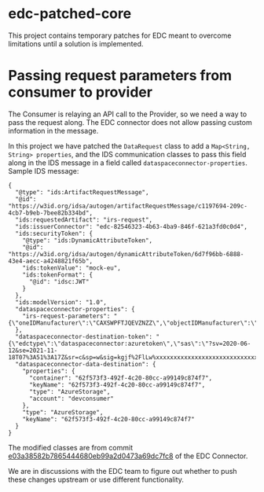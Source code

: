 # edc-patched-core

This project contains temporary patches for EDC meant to overcome limitations until a solution is implemented.

# Passing request parameters from consumer to provider

The Consumer is relaying an API call to the Provider, so we need a way to pass the request along.
The EDC connector does not allow passing custom information in the message.

In this project we have patched the `DataRequest` class to add a
`Map<String, String> properties`, and the IDS communication classes
to pass this field along in the IDS message in a field called
`dataspaceconnector-properties`. Sample IDS message:

```
{
  "@type": "ids:ArtifactRequestMessage",
  "@id": "https://w3id.org/idsa/autogen/artifactRequestMessage/c1197694-209c-4cb7-b9eb-7bee82b334bd",
  "ids:requestedArtifact": "irs-request",
  "ids:issuerConnector": "edc-82546323-4b63-4ba9-846f-621a3fd0c0d4",
  "ids:securityToken": {
    "@type": "ids:DynamicAttributeToken",
    "@id": "https://w3id.org/idsa/autogen/dynamicAttributeToken/6d7f96bb-6888-43e4-aecc-a4248821f65b",
    "ids:tokenValue": "mock-eu",
    "ids:tokenFormat": {
      "@id": "idsc:JWT"
    }
  },
  "ids:modelVersion": "1.0",
  "dataspaceconnector-properties": {
    "irs-request-parameters": "{\"oneIDManufacturer\":\"CAXSWPFTJQEVZNZZ\",\"objectIDManufacturer\":\"1\",\"view\":\"AS_BUILT\",\"aspect\":null,\"depth\":null}"
  },
  "dataspaceconnector-destination-token": "{\"edctype\":\"dataspaceconnector:azuretoken\",\"sas\":\"?sv=2020-06-12&se=2021-11-18T07%3A51%3A17Z&sr=c&sp=w&sig=kgjf%2FlLw%xxxxxxxxxxxxxxxxxxxxxxxxxxxxxxxxxxxxxxD\",\"expiration\":1637221877219}",
  "dataspaceconnector-data-destination": {
    "properties": {
      "container": "62f573f3-492f-4c20-80cc-a99149c874f7",
      "keyName": "62f573f3-492f-4c20-80cc-a99149c874f7",
      "type": "AzureStorage",
      "account": "devconsumer"
    },
    "type": "AzureStorage",
    "keyName": "62f573f3-492f-4c20-80cc-a99149c874f7"
  }
}

```

The modified classes are from commit [e03a38582b7865444680eb99a2d0473a69dc7fc8](https://github.com/eclipse-dataspaceconnector/DataSpaceConnector/commit/e03a38582b7865444680eb99a2d0473a69dc7fc8)
of the EDC Connector.

We are in discussions with the EDC team to figure out whether to push these changes upstream or use different functionality.

